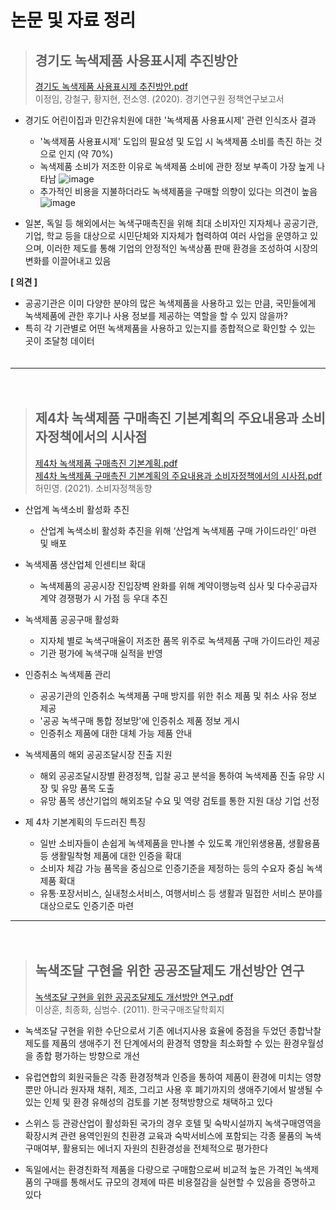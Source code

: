 # 논문 및 자료 정리


> ## 경기도 녹색제품 사용표시제 추진방안  
> [경기도 녹색제품 사용표시제 추진방안.pdf](/data/경기도_녹색제품_사용표시제_추진방안.pdf)   
> 이정임, 강철구, 황지현, 전소영. (2020). 경기연구원 정책연구보고서  

* 경기도 어린이집과 민간유치원에 대한 '녹색제품 사용표시제' 관련 인식조사 결과
  * '녹색제품 사용표시제' 도입의 필요성 및 도입 시 녹색제품 소비를 촉진 하는 것으로 인지 (약 70%)
  * 녹색제품 소비가 저조한 이유로 녹색제품 소비에 관한 정보 부족이 가장 높게 나타남
  ![image](https://user-images.githubusercontent.com/86872735/150556614-6a497772-29b1-4510-9a2d-ce1adb5ebce0.png)
  * 추가적인 비용을 지불하더라도 녹색제품을 구매할 의향이 있다는 의견이 높음
  ![image](https://user-images.githubusercontent.com/86872735/150620770-ee7dee09-3e1c-42df-824f-472e1a7d9156.png)

* 일본, 독일 등 해외에서는 녹색구매촉진을 위해 최대 소비자인 지자체나 공공기관, 기업, 학교 등을 대상으로 시민단체와 지자체가 협력하여 여러 사업을 운영하고 있으며, 이러한 제도를 통해 기업의 안정적인 녹색상품 판매 환경을 조성하여 시장의 변화를 이끌어내고 있음

**[ 의견 ]**
* 공공기관은 이미 다양한 분야의 많은 녹색제품을 사용하고 있는 만큼, 국민들에게 녹색제품에 관한 후기나 사용 정보를 제공하는 역할을 할 수 있지 않을까?
* 특히 각 기관별로 어떤 녹색제품을 사용하고 있는지를 종합적으로 확인할 수 있는 곳이 조달청 데이터  
　   
***    
　　　    
> ## 제4차 녹색제품 구매촉진 기본계획의 주요내용과 소비자정책에서의 시사점 
> [제4차 녹색제품 구매촉진 기본계획.pdf](/data/제4차_녹색제품_구매촉진_기본계획.pdf)  
> [제4차 녹색제품 구매촉진 기본계획의 주요내용과 소비자정책에서의 시사점.pdf](/data/제4차_녹색제품_구매촉진_기본계획의_주요내용과_소비자정책에서의_시사점.pdf)    
> 허민영. (2021). 소비자정책동향   
* 산업계 녹색소비 활성화 추진
  * 산업계 녹색소비 활성화 추진을 위해 ‘산업계 녹색제품 구매 가이드라인’ 마련 및 배포 

* 녹색제품 생산업체 인센티브 확대
  * 녹색제품의 공공시장 진입장벽 완화를 위해 계약이행능력 심사 및 다수공급자계약 경쟁평가 시 가점 등 우대 추진 

* 녹색제품 공공구매 활성화
  * 지자체 별로 녹색구매율이 저조한 품목 위주로 녹색제품 구매 가이드라인 제공
  * 기관 평가에 녹색구매 실적을 반영

* 인증취소 녹색제품 관리
  * 공공기관의 인증취소 녹색제품 구매 방지를 위한 취소 제품 및 취소 사유 정보 제공
  * '공공 녹색구매 통합 정보망'에 인증취소 제품 정보 게시
  * 인증취소 제품에 대한 대체 가능 제품 안내

* 녹색제품의 해외 공공조달시장 진출 지원
  * 해외 공공조달시장별 환경정책, 입찰 공고 분석을 통하여 녹색제품 진출 유망 시장 및 유망 품목 도출
  * 유망 품목 생산기업의 해외조달 수요 및 역량 검토를 통한 지원 대상 기업 선정

* 제 4차 기본계획의 두드러진 특징
  * 일반 소비자들이 손쉽게 녹색제품을 만나볼 수 있도록 개인위생용품, 생활용품 등 생활밀착형 제품에 대한 인증을 확대
  * 소비자 체감 가능 품목을 중심으로 인증기준을 제정하는 등의 수요자 중심 녹색제품 확대
  * 유통·포장서비스, 실내청소서비스, 여행서비스 등 생활과 밀접한 서비스 분야를 대상으로도 인증기준 마련

***
 　　   
> ## 녹색조달 구현을 위한 공공조달제도 개선방안 연구
> [녹색조달 구현을 위한 공공조달제도 개선방안 연구.pdf](/data/녹색조달_구현을_위한_공공조달제도_개선방안_연구.pdf)   
> 이상훈, 최종화, 심범수. (2011). 한국구매조달학회지   

* 녹색조달 구현을 위한 수단으로서 기존 에너지사용 효율에 중점을 두었던 종합낙찰제도를 제품의 생애주기 전 단계에서의 환경적 영향을 최소화할 수 있는 환경우월성을 종합 평가하는 방향으로 개선

* 유럽연합의 회원국들은 각종 환경정책과 인증을 통하여 제품이 환경에 미치는 영향뿐만 아니라 원자재 채취, 제조, 그리고 사용 후 폐기까지의 생애주기에서 발생될 수 있는 인체 및 환경 유해성의 검토를 기본 정책방향으로 채택하고 있다

* 스위스 등 관광산업이 활성화된 국가의 경우 호텔 및 숙박시설까지 녹색구매영역을 확장시켜 관련 용역인원의 친환경 교육과 숙박서비스에 포함되는 각종 물품의 녹색구매여부, 활용되는 에너지 자원의 친환경성을 전체적으로 평가한다

* 독일에서는 환경친화적 제품을 다량으로 구매함으로써 비교적 높은 가격인 녹색제품의 구매를 통해서도 규모의 경제에 따른 비용절감을 실현할 수 있음을 증명하고 있다




